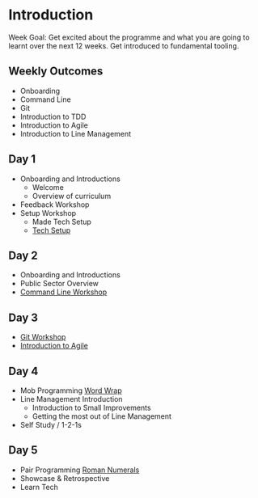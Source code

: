 # Introduction

Week Goal: Get excited about the programme and what you are going to learnt over the next 12 weeks. Get introduced to fundamental tooling. 

## Weekly Outcomes
- Onboarding
- Command Line
- Git
- Introduction to TDD
- Introduction to Agile
- Introduction to Line Management

## Day 1
- Onboarding and Introductions
  - Welcome
  - Overview of curriculum
- Feedback Workshop
- Setup Workshop
  - Made Tech Setup
  - [Tech Setup](https://learn.madetech.com/guides/00-Setup)

## Day 2
- Onboarding and Introductions
- Public Sector Overview
- [Command Line Workshop](https://learn.madetech.com/guides/01-Command-Line)

## Day 3
- [Git Workshop](https://learn.madetech.com/guides/02-Git)
- [Introduction to Agile](https://docs.google.com/presentation/d/1dmZpX5gKBG12Y-HihtG6x8ebwX3zldPVTmaYGA0RHWE/edit?usp=sharing)

## Day 4
- Mob Programming [Word Wrap](https://learn.madetech.com/katas/word-wrap/)
- Line Management Introduction
    - Introduction to Small Improvements
    - Getting the most out of Line Management
- Self Study / 1-2-1s

## Day 5
- Pair Programming [Roman Numerals](https://learn.madetech.com/katas/roman-numerals)
- Showcase & Retrospective
- Learn Tech
